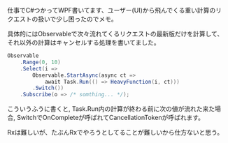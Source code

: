 仕事でC#つかってWPF書いてます、ユーザー(UI)から飛んでくる重い計算のリクエストの扱いで少し困ったのでメモ。

具体的にはObservableで次々流れてくるリクエストの最新版だけを計算して、それ以外の計算はキャンセルする処理を書いてました。

```C#
Observable
    .Range(0, 10)
    .Select(i =>
    	Observable.StartAsync(async ct =>
            await Task.Run(() => HeavyFunction(i, ct)))
        .Switch())
    .Subscribe(o => /* somthing... */);
```

こういうふうに書くと, Task.Run内の計算が終わる前に次の値が流れた来た場合, SwitchでOnCompleteが呼ばれてCancellationTokenが呼ばれます。

Rxは難しいが、たぶんRxでやろうとしてることが難しいから仕方ないと思う。


